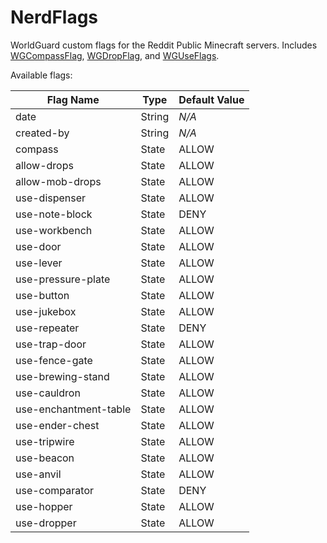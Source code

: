 NerdFlags
=========
WorldGuard custom flags for the Reddit Public Minecraft servers. Includes [WGCompassFlag](https://github.com/Dumbo52/WGCompassFlag/), [WGDropFlag](https://github.com/Dumbo52/WGDropFlag/), and [WGUseFlags](https://github.com/Dumbo52/WGUseFlags/).

Available flags:

| Flag Name             | Type   | Default Value |
|-----------------------|--------|---------------|
| date                  | String | *N/A*         |
| created-by            | String | *N/A*         |
| compass               | State  | ALLOW         |
| allow-drops           | State  | ALLOW         |
| allow-mob-drops       | State  | ALLOW         |
| use-dispenser         | State  | ALLOW         |
| use-note-block        | State  | DENY          |
| use-workbench         | State  | ALLOW         |
| use-door              | State  | ALLOW         |
| use-lever             | State  | ALLOW         |
| use-pressure-plate    | State  | ALLOW         |
| use-button            | State  | ALLOW         |
| use-jukebox           | State  | ALLOW         |
| use-repeater          | State  | DENY          |
| use-trap-door         | State  | ALLOW         |
| use-fence-gate        | State  | ALLOW         |
| use-brewing-stand     | State  | ALLOW         |
| use-cauldron          | State  | ALLOW         |
| use-enchantment-table | State  | ALLOW         |
| use-ender-chest       | State  | ALLOW         |
| use-tripwire          | State  | ALLOW         |
| use-beacon            | State  | ALLOW         |
| use-anvil             | State  | ALLOW         |
| use-comparator        | State  | DENY          |
| use-hopper            | State  | ALLOW         |
| use-dropper           | State  | ALLOW         |
